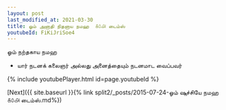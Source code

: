 ```yaml
---
layout: post
last_modified_at: 2021-03-30
title: ஓம் அனாதி நிதனாய நமஹ  ௧௦௮ டைம்ஸ்
youtubeId: FiKiJriSoe4
---
```

 
 
 ஓம் நற்தகாய நமஹ  
 
 -  யார் நடனக் கலைஞர் அல்லது அனைத்தையும் நடனமாட வைப்பவர் 
 
  
 
  
 
 
 
 
 
 


{% include youtubePlayer.html id=page.youtubeId %}
 
[Next]({{ site.baseurl }}{% link  split2/_posts/2015-07-24-ஓம் ஷுச்சியே நமஹ ௧௦௮ டைம்ஸ்.md%})
 
